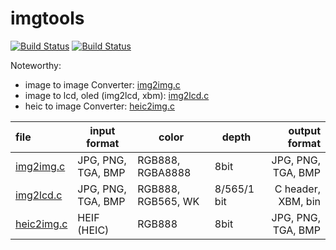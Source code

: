 # imgtools

[![Build Status](https://github.com/KaliAssistant/imgtools/actions/workflows/build.yml/badge.svg)](https://github.com/KaliAssistant/imgtools/actions)  [![Build Status](https://github.com/KaliAssistant/imgtools/actions/workflows/test.yml/badge.svg)](https://github.com/KaliAssistant/imgtools/actions)

Noteworthy:

* image to image Converter: [img2img.c](./src/img2img.c)
* image to lcd, oled (img2lcd, xbm): [img2lcd.c](./src/img2lcd.c)
* heic to image Converter: [heic2img.c](./src/heic2img.c)

| file                           | input format       | color              | depth       |      output format |
|:-------------------------------|--------------------|--------------------|-------------|-------------------:|
| [img2img.c](./src/img2img.c)   | JPG, PNG, TGA, BMP | RGB888, RGBA8888   | 8bit        | JPG, PNG, TGA, BMP |
| [img2lcd.c](./src/img2lcd.c)   | JPG, PNG, TGA, BMP | RGB888, RGB565, WK | 8/565/1 bit | C header, XBM, bin |
| [heic2img.c](./src/heic2img.c) | HEIF (HEIC)        | RGB888             | 8bit        | JPG, PNG, TGA, BMP |

